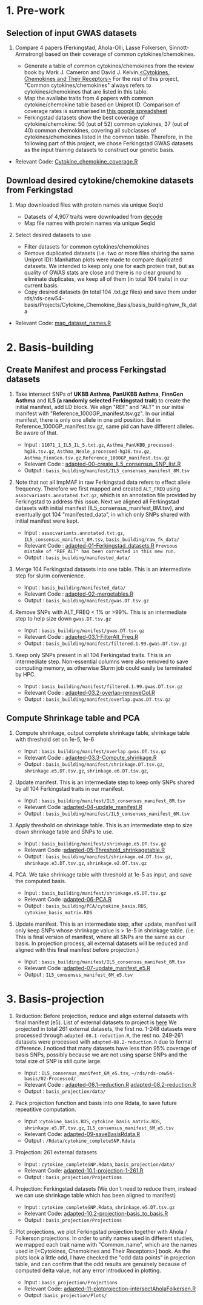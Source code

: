 
# 1. Pre-work

## Selection of input GWAS datasets

1. Compare 4 papers (Ferkingstad, Ahola-Olli, Lasse Folkersen, Sinnott-Armstrong) based on their coverage of common cytokines/chemokines.

   * Generate a table of common cytokines/chemokines from the review book by Mark J. Cameron and David J. Kelvin.[<Cytokines, Chemokines and Their Receptors>](https://www.ncbi.nlm.nih.gov/books/NBK6294/) For the rest of this project, "Common cytokines/chemokines" always refers to cytokines/chemokines that are listed in this table.
   * Map the availabe traits from 4 papers with common cytokine/chemokine table based on Uniprot ID. Comparison of coverage rates is summarised in [this google spreadsheet](https://docs.google.com/spreadsheets/d/1lXT4dmS9ogFrl2nv5Qr2KHEoDk5g2vf2kOv9OzG8El4/edit#gid=1947277513)
   * Ferkingstad datasets show the best coverage of cytokine/chemokine: 50 (out of 52) common cytokines, 37 (out of 40) common chemokines, covering all subclasses of cytokines/chemokines listed in the common table. Therefore, in the following part of this project, we chose Ferkingstad GWAS datasets as the input training datasets to construct our genetic basis.

  * Relevant Code: [Cytokine_chemokine_coverage.R](https://github.com/Volvic-19/Cytokine_Chemokine_Basis/blob/main/Pre-work/01_CoverageCompare/Cytokine_chemokine_coverage.R)

## Download desired cytokine/chemokine datasets from Ferkingstad

1. Map downloaded files with protein names via unique SeqId
   * Datasets of 4,907 traits were downloaded from [decode](https://www.decode.com/summarydata/)
   * Map file names with protein names via unique SeqId
   
2. Select desired datasets to use
   * Filter datasets for common cytokines/chemokines
   * Remove duplicated datasets (i.e. two or more files sharing the same Uniprot ID): Manhattan plots were made to compare duplicated datasets. We intended to keep only one for each protein trait, but as quality of GWAS stats are close and there is no clear ground to eliminate duplicates, we keep all of them (in total 104 traits) in our current basis.
   * Copy desired datasets (in total 104 .txt.gz files) and save them under rds/rds-cew54-basis/Projects/Cytokine_Chemokine_Basis/basis_building/raw_fk_data
  
  * Relevant Code: [map_dataset_names.R](https://github.com/Volvic-19/Cytokine_Chemokine_Basis/blob/main/Pre-work/map_dataset_names/map_dataset_names.R)
 
 
 # 2. Basis-building

## Create Manifest and process Ferkingstad datasets

1. Take intersect SNPs of **UKBB Asthma**, **PanUKBB Asthma**, **FinnGen Asthma** and **IL5 (a randomly selected Ferkingstad trait)** to create the initial manifest, add LD block. We align "REF" and "ALT" in our initial manifest with "Reference_1000GP_manifest.tsv.gz". In our initial manifest, there is only one allele in one pid position. But in Reference_1000GP_manifest.tsv.gz, same pid can have different alleles. Be aware of that.
    * Input : `11071_1_IL5_IL_5.txt.gz`, `Asthma_PanUKBB_processed-hg38.tsv.gz`, `Asthma_Neale_processed-hg38.tsv.gz`, `Asthma_FinnGen.tsv.gz`,`Reference_1000GP_manifest.tsv.gz`
    * Relevant Code : [adapted-00-create_IL5_consensus_SNP_list.R](https://github.com/Volvic-19/Cytokine_Chemokine_Basis/blob/main/basis_building/code/adapted-00-create_IL5_consensus_SNP_list.R)
    * Output : `basis_building/manifest/IL5_consensus_manifest_8M.tsv`

2. Note that not all ImpMAF in raw Ferkingstad data refers to effect allele frequency. Therefore we first mapped and created `ALT_FREQ` using `assocvariants.annotated.txt.gz`, which is an annotation file provided by Ferkingstad to address this issue. Next we aligned all Ferkingstad datasets with initial manifest (IL5_consensus_manifest_8M.tsv), and eventually got 104 "manifested_data", in which only SNPs shared with initial manifest were kept.
    * Input : `assocvariants.annotated.txt.gz`, `IL5_consensus_manifest_8M.tsv`, `basis_building/raw_fk_data/`
    * Relevant Code : [adapted-01-Ferkingstad_datasets.R](https://github.com/Volvic-19/Cytokine_Chemokine_Basis/blob/main/basis_building/code/adapted-01-Ferkingstad_datasets.R) ` Previous mistake of "REF_ALT" has been corrected in this new run. `
    * Output : `basis_building/manifested_data/`

3.  Merge 104 Ferkingstad datasets into one table. This is an intermediate step for slurm convenience.
    * Input : `basis_building/manifested_data/`
    * Relevant Code : [adapted-02-mergetables.R](https://github.com/Volvic-19/Cytokine_Chemokine_Basis/blob/main/basis_building/code/adapted-02-mergetables.R)
    * Output : `basis_building/manifest/gwas.DT.tsv.gz`

4.  Remove SNPs with ALT_FREQ < 1% or >99%. This is an intermediate step to help size down `gwas.DT.tsv.gz`
    * Input : `basis_building/manifest/gwas.DT.tsv.gz`
    * Relevant Code : [adapted-03.1-FilterAlt_Freq.R](https://github.com/Volvic-19/Cytokine_Chemokine_Basis/blob/main/basis_building/code/adapted-03.1-FilterAlt_Freq.R)
    * Output : `basis_building/manifest/filtered.1.99.gwas.DT.tsv.gz`

5.  Keep only SNPs present in all 104 Ferkingstad traits. This is an intermediate step. Non-essential columns were also removed to save computing memory, as otherwise Slurm job could easily be terminated by HPC.
    * Input : `basis_building/manifest/filtered.1.99.gwas.DT.tsv.gz`
    * Relevant Code : [adapted-03.2-overlap-removeCol.R](https://github.com/Volvic-19/Cytokine_Chemokine_Basis/blob/main/basis_building/code/adapted-03.2-overlap-removeCol.R)
    * Output : `basis_building/manifest/overlap.gwas.DT.tsv.gz`


## Compute Shrinkage table and PCA

1.  Compute shrinkage, output complete shrinkage table, shrinkage table with threshold set on 1e-5, 1e-6
    * Input : `basis_building/manifest/overlap.gwas.DT.tsv.gz`
    * Relevant Code : [adapted-03.3-Compute_shrinkage.R](https://github.com/Volvic-19/Cytokine_Chemokine_Basis/blob/main/basis_building/code/adapted-03.3-Compute_shrinkage.R)
    * Output : `basis_building/manifest/shrinkage.DT.tsv.gz`, `shrinkage.e5.DT.tsv.gz`, `shrinkage.e6.DT.tsv.gz`, 

2.  Update manifest. This is an intermediate step to keep only SNPs shared by all 104 Ferkingstad traits in our manifest.
    * Input : `basis_building/manifest/IL5_consensus_manifest_8M.tsv`
    * Relevant Code :[adapted-04-update_manifest.R](https://github.com/Volvic-19/Cytokine_Chemokine_Basis/blob/main/basis_building/code/adapted-04-update_manifest.R)
    * Output : `basis_building/manifest/IL5_consensus_manifest_6M.tsv`


3.  Apply threshold on shrinkage table. This is an intermediate step to size down shrinkage table and SNPs to use.
    * Input : `basis_building/manifest/shrinkage.e5.DT.tsv.gz`
    * Relevant Code :[adapted-05-Threshold_shrinkagetable.R](https://github.com/Volvic-19/Cytokine_Chemokine_Basis/blob/main/basis_building/code/adapted-05-Threshold_shrinkagetable.R)
    * Output : `basis_building/manifest/shrinkage.e4.DT.tsv.gz`, `shrinkage.e3.DT.tsv.gz`, `shrinkage.e2.DT.tsv.gz`

4.  PCA. We take shrinkage table with threshold at 1e-5 as input, and save the computed basis.
    * Input : `basis_building/manifest/shrinkage.e5.DT.tsv.gz`
    * Relevant Code :[adapted-06-PCA.R](https://github.com/Volvic-19/Cytokine_Chemokine_Basis/blob/main/basis_building/code/adapted-06-PCA.R)
    * Output : `basis_building/PCA/cytokine_basis.RDS`, `cytokine_basis_matrix.RDS`

5.  Update manifest. This is an intermediate step, after update, manifest will only keep SNPs whose shrinkage value  is > 1e-5 in shrinkage table. (i.e. This is final version of manifest, where all SNPs are the same as our basis. In projection process, all external datasets will be reduced and aligned with this final manifest before projection.)
    * Input : `basis_building/manifest/IL5_consensus_manifest_6M.tsv`
    * Relevant Code :[adapted-07-update_manifest_e5.R](https://github.com/Volvic-19/Cytokine_Chemokine_Basis/blob/main/basis_building/code/adapted-07-update_manifest_e5.R)
    * Output : `IL5_consensus_manifest_6M_e5.tsv`



 # 3. Basis-projection
 
1.  Reduction: Before projection, reduce and align external datasets with final manifest (e5). List of external datasets to project is [here](https://github.com/Volvic-19/Cytokine_Chemokine_Basis/blob/main/basis_projection/code/traits_to_project_early_test.txt) We projected in total 261 external datasets, the first no. 1-248 datasets were processed through `adapted-08.1-reduction.R`, the rest no. 249-261 datasets were processed with `adapted-08.2-reduction.R` due to format difference. I noticed that many datasets have less than 95% coverage of basis SNPs, possibly because we are not using sparse SNPs and the total size of SNP is still quite large.
    * Input : `IL5_consensus_manifest_6M_e5.tsv`, `~/rds/rds-cew54-basis/02-Processed/`
    * Relevant Code : [adapted-08.1-reduction.R](https://github.com/Volvic-19/Cytokine_Chemokine_Basis/blob/main/basis_projection/code/adapted-08.1-reduction.R)  [adapted-08.2-reduction.R](https://github.com/Volvic-19/Cytokine_Chemokine_Basis/blob/main/basis_projection/code/adapted-08.2-reduction.R)
    * Output : `basis_projection/data/`

2.  Pack projection function and basis into one Rdata, to save future repeatitive computation. 
    * Input :`cytokine_basis.RDS`, `cytokine_basis_matrix.RDS`, `shrinkage.e5.DT.tsv.gz`, `IL5_consensus_manifest_6M_e5.tsv`
    * Relevant Code: [adapted-09-saveBasisRdata.R](https://github.com/Volvic-19/Cytokine_Chemokine_Basis/blob/main/basis_projection/code/adapted-09-saveBasisRdata.R)
    * Output : `/Rdata/cytokine_completeSNP.Rdata`

3.  Projection: 261 external datasets 
    * Input : `cytokine_completeSNP.Rdata`, `basis_projection/data/`
    * Relevant Code: [adapted-10.1-projection-1-261.R](https://github.com/Volvic-19/Cytokine_Chemokine_Basis/blob/main/basis_projection/code/adapted-10.1-projection-1-261.R)
    * Output : `basis_projection/Projections`

4.  Projection: Ferkingstad datasets (We don't need to reduce them, instead we can use shrinkage table which has been aligned to manifest)
    * Input : `cytokine_completeSNP.Rdata`, `shrinkage.e5.DT.tsv.gz`
    * Relevant Code: [adapted-10.2-projection-basis_to_basis.R](https://github.com/Volvic-19/Cytokine_Chemokine_Basis/blob/main/basis_projection/code/adapted-10.2-projection-basis_to_basis.R)
    * Output : `basis_projection/Projections`

5.  Plot projections, we plot Ferkingstad projection together with Ahola / Folkerson projections. In order to unify names used in different studies, we mapped each trait name with "Common_name", which are the names used in [<Cytokines, Chemokines and Their Receptors>] book. As the plots look a little odd, I have checked the "odd data points" in projection table, and can confirm that the odd results are genuinely because of computed delta value, not any error introduced in plotting.
    * Input : `basis_projection/Projections`
    * Relevant Code: [adapted-11-plotprojection-intersectAholaFolkersen.R](https://github.com/Volvic-19/Cytokine_Chemokine_Basis/blob/main/basis_projection/code/adapted-11-plotprojection-intersectAholaFolkersen.R)
    * Output :`basis_projection/Plots/`






